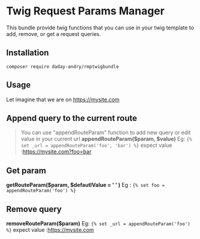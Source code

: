 # Twig Request Params Manager
This bundle provide twig functions that you can use in your twig template to add, remove, or get a request queries. 


## Installation 

    composer require daday-andry/rmptwigbundle

## Usage 
Let imagine that we are on https://mysite.com

## Append query to the current route
>You can use "appendRouteParam" function to add new query or edit value in your current url
**appendRouteParam($param, $value)**
Eg: `{% set _url = appendRouteParam('foo', 'bar') %}`
expect value :https://mysite.com?foo=bar

## Get param
**getRouteParam($param, $defautlValue = ' ' )**
Eg : `{% set foo = appendRouteParam('foo') %}`


## Remove query 
**removeRouteParam($param)**
Eg: `{% set _url = appendRouteParam('foo') %}`
expect value :https://mysite.com

